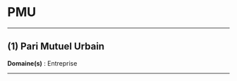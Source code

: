 # PMU

--------------------

## (1) Pari Mutuel Urbain

**Domaine(s)** : Entreprise

--------------------